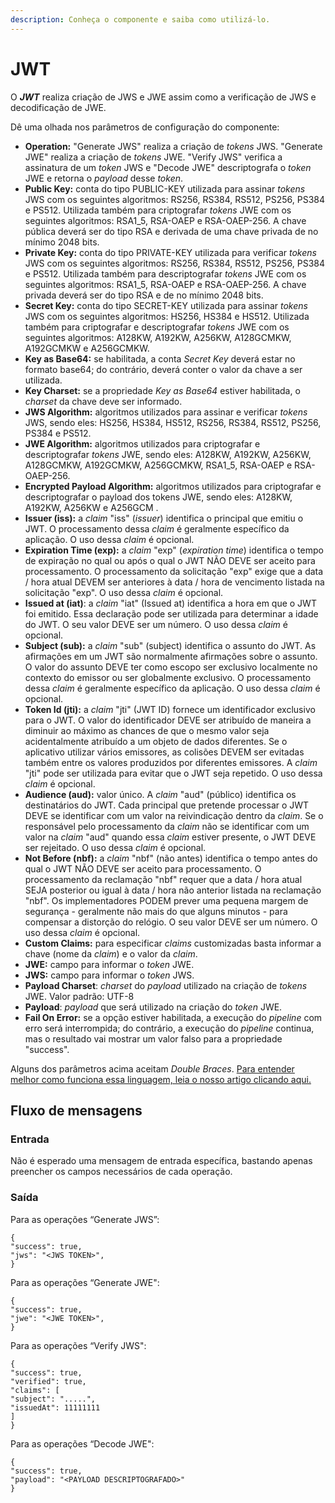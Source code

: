 ```yaml
---
description: Conheça o componente e saiba como utilizá-lo.
---
```


# JWT

O _**JWT**_ realiza criação de JWS e JWE assim como a verificação de JWS e decodificação de JWE.

Dê uma olhada nos parâmetros de configuração do componente:

* **Operation:** "Generate JWS" realiza a criação de _tokens_ JWS. "Generate JWE" realiza a criação de _tokens_ JWE. "Verify JWS" verifica a assinatura de um _token_ JWS e "Decode JWE" descriptografa o _token_ JWE e retorna o _payload_ desse _token_.
* **Public Key:** conta do tipo PUBLIC-KEY utilizada para assinar _tokens_ JWS com os seguintes algoritmos: RS256, RS384, RS512, PS256, PS384 e PS512. Utilizada também para criptografar _tokens_ JWE com os seguintes algoritmos: RSA1\_5, RSA-OAEP e RSA-OAEP-256. A chave pública deverá ser do tipo RSA e derivada de uma chave privada de no mínimo 2048 bits.
* **Private Key:** conta do tipo PRIVATE-KEY utilizada para verificar _tokens_ JWS com os seguintes algoritmos: RS256, RS384, RS512, PS256, PS384 e PS512. Utilizada também para descriptografar _tokens_ JWE com os seguintes algoritmos: RSA1\_5, RSA-OAEP e RSA-OAEP-256. A chave privada deverá ser do tipo RSA e de no mínimo 2048 bits.
* **Secret Key:** conta do tipo SECRET-KEY utilizada para assinar _tokens_ JWS com os seguintes algoritmos: HS256, HS384 e HS512. Utilizada também para criptografar e descriptografar _tokens_ JWE com os seguintes algoritmos: A128KW, A192KW, A256KW, A128GCMKW, A192GCMKW e A256GCMKW.
* **Key as Base64:** se habilitada, a conta _Secret Key_ deverá estar no formato base64; do contrário, deverá conter o valor da chave a ser utilizada.
* **Key Charset:** se a propriedade _Key as Base64_ estiver habilitada, o _charset_ da chave deve ser informado.
* **JWS Algorithm:** algoritmos utilizados para assinar e verificar _tokens_ JWS, sendo eles: HS256, HS384, HS512, RS256, RS384, RS512, PS256, PS384 e PS512.
* **JWE Algorithm:** algoritmos utilizados para criptografar e descriptografar _tokens_ JWE, sendo eles: A128KW, A192KW, A256KW, A128GCMKW, A192GCMKW, A256GCMKW, RSA1\_5, RSA-OAEP e RSA-OAEP-256.
* **Encrypted Payload Algorithm:** algoritmos utilizados para criptografar e descriptografar o payload dos tokens JWE, sendo eles: A128KW, A192KW, A256KW e A256GCM .
* **Issuer (iss):** a _claim_ "iss" (_issuer_) identifica o principal que emitiu o JWT. O processamento dessa _claim_ é geralmente específico da aplicação. O uso dessa _claim_ é opcional.
* **Expiration Time (exp):** a _claim_ "exp" (_expiration time_) identifica o tempo de expiração no qual ou após o qual o JWT NÃO DEVE ser aceito para processamento. O processamento da solicitação "exp" exige que a data / hora atual DEVEM ser anteriores à data / hora de vencimento listada na solicitação "exp". O uso dessa _claim_ é opcional.
* **Issued at (iat)**: a _claim_ "iat" (Issued at) identifica a hora em que o JWT foi emitido. Essa declaração pode ser utilizada para determinar a idade do JWT. O seu valor DEVE ser um número. O uso dessa _claim_ é opcional.
* **Subject (sub):** a _claim_ "sub" (subject) identifica o assunto do JWT. As afirmações em um JWT são normalmente afirmações sobre o assunto. O valor do assunto DEVE ter como escopo ser exclusivo localmente no contexto do emissor ou ser globalmente exclusivo. O processamento dessa _claim_ é geralmente específico da aplicação. O uso dessa _claim_ é opcional.
* **Token Id (jti):** a _claim_ "jti" (JWT ID) fornece um identificador exclusivo para o JWT. O valor do identificador DEVE ser atribuído de maneira a diminuir ao máximo as chances de que o mesmo valor seja acidentalmente atribuído a um objeto de dados diferentes. Se o aplicativo utilizar vários emissores, as colisões DEVEM ser evitadas também entre os valores produzidos por diferentes emissores. A _claim_ "jti" pode ser utilizada para evitar que o JWT seja repetido. O uso dessa _claim_ é opcional.
* **Audience (aud):** valor único. A _claim_ "aud" (público) identifica os destinatários do JWT. Cada principal que pretende processar o JWT DEVE se identificar com um valor na reivindicação dentro da _claim_. Se o responsável pelo processamento da _claim_ não se identificar com um valor na _claim_ "aud" quando essa _claim_ estiver presente, o JWT DEVE ser rejeitado. O uso dessa _claim_ é opcional.
* **Not Before (nbf):** a _claim_ "nbf" (não antes) identifica o tempo antes do qual o JWT NÃO DEVE ser aceito para processamento. O processamento da reclamação "nbf" requer que a data / hora atual SEJA posterior ou igual à data / hora não anterior listada na reclamação "nbf". Os implementadores PODEM prever uma pequena margem de segurança - geralmente não mais do que alguns minutos - para compensar a distorção do relógio. O seu valor DEVE ser um número. O uso dessa _claim_ é opcional.
* **Custom Claims:** para especificar _claims_ customizadas basta informar a chave (nome da _claim_) e o valor da _claim_.
* **JWE:** campo para informar o _token_ JWE.
* **JWS:** campo para informar o _token_ JWS.
* **Payload Charset**: _charset_ do _payload_ utilizado na criação de _tokens_ JWE. Valor padrão: UTF-8
* **Payload**: _payload_ que será utilizado na criação do _token_ JWE.
* **Fail On Error:** se a opção estiver habilitada, a execução do _pipeline_ com erro será interrompida; do contrário, a execução do _pipeline_ continua, mas o resultado vai mostrar um valor falso para a propriedade "success".

Alguns dos parâmetros acima aceitam _Double Braces_. [Para entender melhor como funciona essa linguagem, leia o nosso artigo clicando aqui.](https://docs.digibee.com/documentation/v/pt-br/build/funcoes-double-braces)

## Fluxo de mensagens <a href="#h_a232432467" id="h_a232432467"></a>

### **Entrada** <a href="#h_eec5380fa4" id="h_eec5380fa4"></a>

Não é esperado uma mensagem de entrada específica, bastando apenas preencher os campos necessários de cada operação.

### Saída <a href="#h_cd13e15440" id="h_cd13e15440"></a>

Para as operações “Generate JWS”:

```
{
"success": true,
"jws": "<JWS TOKEN>",
}
```

Para as operações “Generate JWE":

```
{
"success": true,
"jwe": "<JWE TOKEN>",
}
```

Para as operações “Verify JWS":

```
{
"success": true,
"verified": true,
"claims": [
"subject": ".....",
"issuedAt": 11111111
]
}
```

Para as operações “Decode JWE":

```
{
"success": true,
"payload": "<PAYLOAD DESCRIPTOGRAFADO>"
}
```

